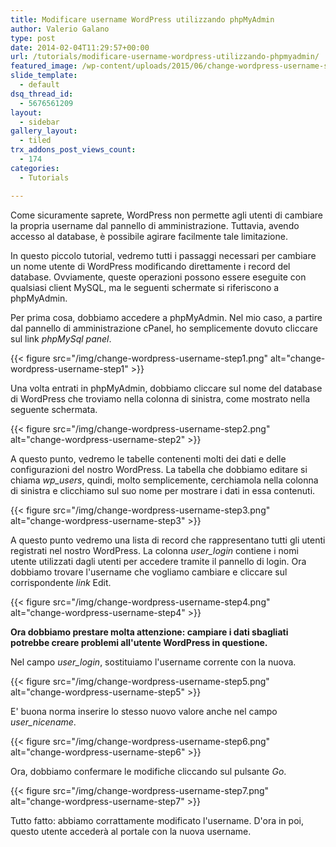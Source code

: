 ```yaml
---
title: Modificare username WordPress utilizzando phpMyAdmin
author: Valerio Galano
type: post
date: 2014-02-04T11:29:57+00:00
url: /tutorials/modificare-username-wordpress-utilizzando-phpmyadmin/
featured_image: /wp-content/uploads/2015/06/change-wordpress-username-step5.png
slide_template:
  - default
dsq_thread_id:
  - 5676561209
layout:
  - sidebar
gallery_layout:
  - tiled
trx_addons_post_views_count:
  - 174
categories:
  - Tutorials

---
```

Come sicuramente saprete, WordPress non permette agli utenti di cambiare la propria username dal pannello di amministrazione. Tuttavia, avendo accesso al database, è possibile agirare facilmente tale limitazione.

In questo piccolo tutorial, vedremo tutti i passaggi necessari per cambiare un nome utente di WordPress modificando direttamente i record del database. Ovviamente, queste operazioni possono essere eseguite con qualsiasi client MySQL, ma le seguenti schermate si riferiscono a phpMyAdmin.

Per prima cosa, dobbiamo accedere a phpMyAdmin. Nel mio caso, a partire dal pannello di amministrazione cPanel, ho semplicemente dovuto cliccare sul link _phpMySql panel_.

{{< figure src="/img/change-wordpress-username-step1.png" alt="change-wordpress-username-step1" >}}



Una volta entrati in phpMyAdmin, dobbiamo cliccare sul nome del database di WordPress che troviamo nella colonna di sinistra, come mostrato nella seguente schermata.

{{< figure src="/img/change-wordpress-username-step2.png" alt="change-wordpress-username-step2" >}}

A questo punto, vedremo le tabelle contenenti molti dei dati e delle configurazioni del nostro WordPress. La tabella che dobbiamo editare si chiama _wp_users_, quindi, molto semplicemente, cerchiamola nella colonna di sinistra e clicchiamo sul suo nome per mostrare i dati in essa contenuti.

{{< figure src="/img/change-wordpress-username-step3.png" alt="change-wordpress-username-step3" >}}

A questo punto vedremo una lista di record che rappresentano tutti gli utenti registrati nel nostro WordPress. La colonna _user_login_ contiene i nomi utente utilizzati dagli utenti per accedere tramite il pannello di login. Ora dobbiamo trovare l'username che vogliamo cambiare e cliccare sul corrispondente _link_ Edit.

{{< figure src="/img/change-wordpress-username-step4.png" alt="change-wordpress-username-step4" >}}

**Ora dobbiamo prestare molta attenzione: campiare i dati sbagliati potrebbe creare problemi all'utente WordPress in questione.**

Nel campo _user_login_, sostituiamo l'username corrente con la nuova.

{{< figure src="/img/change-wordpress-username-step5.png" alt="change-wordpress-username-step5" >}}

E' buona norma inserire lo stesso nuovo valore anche nel campo _user_nicename_.

{{< figure src="/img/change-wordpress-username-step6.png" alt="change-wordpress-username-step6" >}}

Ora, dobbiamo confermare le modifiche cliccando sul pulsante _Go_.

{{< figure src="/img/change-wordpress-username-step7.png" alt="change-wordpress-username-step7" >}}

Tutto fatto: abbiamo corrattamente modificato l'username. D'ora in poi, questo utente accederà al portale con la nuova username.